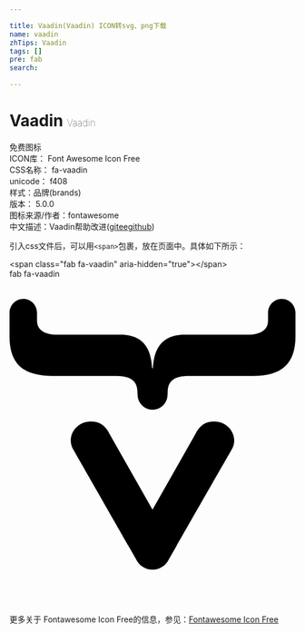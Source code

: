 ```yaml
---

title: Vaadin(Vaadin) ICON转svg、png下载
name: vaadin
zhTips: Vaadin
tags: []
pre: fab
search: 

---
```


# Vaadin  <small style="font-size: 60%;font-weight: 100">Vaadin</small>


<div class="detail-page">
<p>
<span><span class="badge-success badge">免费图标</span> </span>
<br/>
<span>
ICON库：
<span class="badge-secondary badge">Font Awesome Icon Free</span> 
</span>
<br/>
<span>
CSS名称：
<span class="badge-secondary badge">fa-vaadin</span> 
</span>
<br/>
<span>
unicode：
<span class="badge-secondary badge">f408</span> 
<copy-btn content='f408' btn-title=""></copy-btn>
<copy-btn :content='String.fromCodePoint(parseInt("f408", 16))' btn-title="复制U"></copy-btn>
</span><br/><span>样式：<span class="badge-light badge">品牌(brands)</span></span>
<br/>
<span>
版本：
<span class="badge-secondary badge">5.0.0</span> 
</span>
<br/>
<span>图标来源/作者：<span class="badge-light badge">fontawesome</span></span> 
<br/>
<span class="zh-detail">中文描述：<span class="badge-primary badge">Vaadin</span><span class="help-link"><span>帮助改进</span>(<a href="https://gitee.com/liuwave/icon-helper/edit/master/json/fontawesome/brands/vaadin.json" target="_blank" rel="noopener noreferrer">gitee</a><a href="https://github.com/liuwave/icon-helper/edit/master/json/fontawesome/brands/vaadin.json" target="_blank" rel="noopener noreferrer">github</a></span>)</span><br/>
</p>
</div>
<div class="alert alert-dark">
  <i class="fab fa-vaadin fa-xs"></i>
  <i class="fab fa-vaadin fa-sm"></i>
  <i class="fab fa-vaadin fa-lg"></i>
  <i class="fab fa-vaadin fa-2x"></i>
  <i class="fab fa-vaadin fa-3x"></i>
  <i class="fab fa-vaadin fa-5x"></i>
  <i class="fab fa-vaadin fa-7x"></i>
</div>
<div>
  <p>引入css文件后，可以用<code>&lt;span&gt;</code>包裹，放在页面中。具体如下所示：    
  </p>
  <div class="alert alert-primary" style="font-size: 14px">
    &lt;span class="fab fa-vaadin" aria-hidden="true"&gt;&lt;/span&gt;
    <copy-btn content='<span class="fab fa-vaadin" aria-hidden="true"></span>'></copy-btn>
  </div>
  <div class="alert alert-secondary">
    <i class="fab fa-vaadin"
    style="font-size: 24px"
    aria-hidden="true"></i> fab fa-vaadin
    <copy-btn content="fab fa-vaadin" btn-title="复制图标名称"></copy-btn>
  </div>
</div>
<div id="svg" class="svg-wrap">
<svg xmlns="http://www.w3.org/2000/svg" viewBox="0 0 448 512"><path d="M224.5 140.7c1.5-17.6 4.9-52.7 49.8-52.7h98.6c20.7 0 32.1-7.8 32.1-21.6V54.1c0-12.2 9.3-22.1 21.5-22.1S448 41.9 448 54.1v36.5c0 42.9-21.5 62-66.8 62H280.7c-30.1 0-33 14.7-33 27.1 0 1.3-.1 2.5-.2 3.7-.7 12.3-10.9 22.2-23.4 22.2s-22.7-9.8-23.4-22.2c-.1-1.2-.2-2.4-.2-3.7 0-12.3-3-27.1-33-27.1H66.8c-45.3 0-66.8-19.1-66.8-62V54.1C0 41.9 9.4 32 21.6 32s21.5 9.9 21.5 22.1v12.3C43.1 80.2 54.5 88 75.2 88h98.6c44.8 0 48.3 35.1 49.8 52.7h.9zM224 456c11.5 0 21.4-7 25.7-16.3 1.1-1.8 97.1-169.6 98.2-171.4 11.9-19.6-3.2-44.3-27.2-44.3-13.9 0-23.3 6.4-29.8 20.3L224 362l-66.9-117.7c-6.4-13.9-15.9-20.3-29.8-20.3-24 0-39.1 24.6-27.2 44.3 1.1 1.9 97.1 169.6 98.2 171.4 4.3 9.3 14.2 16.3 25.7 16.3z"/></svg>
</div>
<detail full-name='fa-vaadin'></detail>
    
<div><p>更多关于  Fontawesome Icon Free的信息，参见：<a target="_blank" href="https://iconhelper.cn/fontawesome.html">Fontawesome Icon Free</a>
</p></div>
